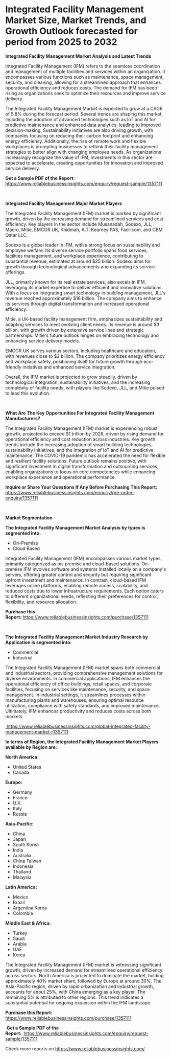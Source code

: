 <p><h1>Integrated Facility Management Market Size, Market Trends, and Growth Outlook forecasted for period from 2025 to 2032</h1></p><p><strong>Integrated Facility Management Market Analysis and Latest Trends</strong></p>
<p><p>Integrated Facility Management (IFM) refers to the seamless coordination and management of multiple facilities and services within an organization. It encompasses various functions such as maintenance, space management, security, and cleaning, allowing for a streamlined approach that enhances operational efficiency and reduces costs. The demand for IFM has been rising as organizations seek to optimize their resources and improve service delivery.</p><p>The Integrated Facility Management Market is expected to grow at a CAGR of 5.8% during the forecast period. Several trends are shaping this market, including the adoption of advanced technologies such as IoT and AI for predictive maintenance and enhanced data analytics, leading to improved decision-making. Sustainability initiatives are also driving growth, with companies focusing on reducing their carbon footprint and enhancing energy efficiency. Additionally, the rise of remote work and flexible workplaces is prompting businesses to rethink their facility management strategies to better align with changing employee needs. As organizations increasingly recognize the value of IFM, investments in this sector are expected to accelerate, creating opportunities for innovation and improved service delivery.</p></p>
<p><strong>Get a Sample PDF of the Report:&nbsp;</strong> <a href="https://www.reliablebusinessinsights.com/enquiry/request-sample/1357111?utm_campaign=3004&utm_medium=2&utm_source=Github&utm_content=ia&utm_term=09032025&utm_id=integrated-facility-management">https://www.reliablebusinessinsights.com/enquiry/request-sample/1357111</a></p>
<p>&nbsp;</p>
<p><strong>Integrated Facility Management Major Market Players</strong></p>
<p><p>The Integrated Facility Management (IFM) market is marked by significant growth, driven by the increasing demand for streamlined services and cost efficiency. Key players in the sector include Musanadah, Sodexo, JLL, Macro, Mitie, EMCOR UK, Khidmah, A.T. Kearney PAS, Facilicom, and CBM Qatar LLC. </p><p>Sodexo is a global leader in IFM, with a strong focus on sustainability and employee welfare. Its diverse service portfolio spans food services, facilities management, and workplace experience, contributing to substantial revenue, estimated at around $25 billion. Sodexo aims for growth through technological advancements and expanding its service offerings.</p><p>JLL, primarily known for its real estate services, also excels in IFM, leveraging its market expertise to deliver efficient and innovative solutions. With a focus on integrating smart technology in building management, JLL's revenue reached approximately $16 billion. The company aims to enhance its services through digital transformation and increased operational efficiency.</p><p>Mitie, a UK-based facility management firm, emphasizes sustainability and adapting services to meet evolving client needs. Its revenue is around $3 billion, with growth driven by extensive service lines and strategic partnerships. Mitie's future outlook hinges on embracing technology and enhancing service delivery models.</p><p>EMCOR UK serves various sectors, including healthcare and education, with revenues close to $2 billion. The company prioritizes energy efficiency and workplace safety, positioning itself for future growth through eco-friendly initiatives and enhanced service integration.</p><p>Overall, the IFM market is projected to grow steadily, driven by technological integration, sustainability initiatives, and the increasing complexity of facility needs, with players like Sodexo, JLL, and Mitie poised to lead this evolution.</p></p>
<p>&nbsp;</p>
<p><strong>What Are The Key Opportunities For Integrated Facility Management Manufacturers?</strong></p>
<p><p>The Integrated Facility Management (IFM) market is experiencing robust growth, projected to exceed $1 trillion by 2028, driven by rising demand for operational efficiency and cost reduction across industries. Key growth trends include the increasing adoption of smart building technologies, sustainability initiatives, and the integration of IoT and AI for predictive maintenance. The COVID-19 pandemic has accelerated the need for flexible and resilient facility solutions. Future outlook remains positive, with significant investment in digital transformation and outsourcing services, enabling organizations to focus on core competencies while enhancing workplace experience and operational performance.</p></p>
<p><strong>Inquire or Share Your Questions If Any Before Purchasing This Report:</strong> <a href="https://www.reliablebusinessinsights.com/enquiry/pre-order-enquiry/1357111?utm_campaign=3004&utm_medium=2&utm_source=Github&utm_content=ia&utm_term=09032025&utm_id=integrated-facility-management">https://www.reliablebusinessinsights.com/enquiry/pre-order-enquiry/1357111</a></p>
<p>&nbsp;</p>
<p><strong>Market Segmentation</strong></p>
<p><strong>The Integrated Facility Management Market Analysis by types is segmented into:</strong></p>
<p><ul><li>On-Premise</li><li>Cloud Based</li></ul></p>
<p><p>Integrated Facility Management (IFM) encompasses various market types, primarily categorized as on-premise and cloud-based solutions. On-premise IFM involves software and systems installed locally on a company's servers, offering greater control and security but requiring significant upfront investment and maintenance. In contrast, cloud-based IFM leverages online platforms, enabling remote access, scalability, and reduced costs due to lower infrastructure requirements. Each option caters to different organizational needs, reflecting their preferences for control, flexibility, and resource allocation.</p></p>
<p><strong>Purchase this Report:&nbsp;</strong><a href="https://www.reliablebusinessinsights.com/purchase/1357111?utm_campaign=3004&utm_medium=2&utm_source=Github&utm_content=ia&utm_term=09032025&utm_id=integrated-facility-management">https://www.reliablebusinessinsights.com/purchase/1357111</a></p>
<p>&nbsp;</p>
<p><strong>The Integrated Facility Management Market Industry Research by Application is segmented into:</strong></p>
<p><ul><li>Commercial</li><li>Industrial</li></ul></p>
<p><p>The Integrated Facility Management (IFM) market spans both commercial and industrial sectors, providing comprehensive management solutions for diverse environments. In commercial applications, IFM enhances the operational efficiency of office buildings, retail spaces, and corporate facilities, focusing on services like maintenance, security, and space management. In industrial settings, it streamlines processes within manufacturing plants and warehouses, ensuring optimal resource utilization, compliance with safety standards, and improved maintenance. Ultimately, IFM enhances productivity and reduces costs across both markets.</p></p>
<p><a href="https://www.reliablebusinessinsights.com/global-integrated-facility-management-market-r1357111?utm_campaign=3004&utm_medium=2&utm_source=Github&utm_content=ia&utm_term=09032025&utm_id=integrated-facility-management">&nbsp;https://www.reliablebusinessinsights.com/global-integrated-facility-management-market-r1357111</a></p>
<p><strong>In terms of Region, the Integrated Facility Management Market Players available by Region are:</strong></p>
<p>
    <p> <strong> North America: </strong>
        <ul>
            <li>United States</li>
            <li>Canada</li>
        </ul>
        </p> 
    <p> <strong> Europe: </strong>
        <ul>
            <li>Germany</li>
            <li>France</li>
            <li>U.K.</li>
            <li>Italy</li>
            <li>Russia</li>
        </ul>
        </p> 
    <p> <strong> Asia-Pacific: </strong>
        <ul>
            <li>China</li>
            <li>Japan</li>
            <li>South Korea</li>
            <li>India</li>
            <li>Australia</li>
            <li>China Taiwan</li>
            <li>Indonesia</li>
            <li>Thailand</li>
            <li>Malaysia</li>
        </ul>
        </p> 
    <p> <strong> Latin America: </strong>
        <ul>
            <li>Mexico</li>
            <li>Brazil</li>
            <li>Argentina Korea</li>
            <li>Colombia</li>
        </ul>
        </p> 
    <p> <strong> Middle East & Africa: </strong>
        <ul>
            <li>Turkey</li>
            <li>Saudi</li>
            <li>Arabia</li>
            <li>UAE</li>
            <li>Korea</li>
        </ul>
    </p>
    </p>
<p><p>The Integrated Facility Management (IFM) market is witnessing significant growth, driven by increased demand for streamlined operational efficiency across sectors. North America is projected to dominate the market, holding approximately 40% market share, followed by Europe at around 30%. The Asia-Pacific region, driven by rapid urbanization and industrial growth, accounts for about 25%, with China emerging as a key player. The remaining 5% is attributed to other regions. This trend indicates a substantial potential for ongoing expansion within the IFM landscape.</p></p>
<p><strong>Purchase this Report: </strong><a href="https://www.reliablebusinessinsights.com/purchase/1357111?utm_campaign=3004&utm_medium=2&utm_source=Github&utm_content=ia&utm_term=09032025&utm_id=integrated-facility-management">https://www.reliablebusinessinsights.com/purchase/1357111</a></p>
<p>&nbsp;<strong>Get a Sample PDF of the Report:&nbsp;&nbsp;</strong><a href="https://www.reliablebusinessinsights.com/enquiry/request-sample/1357111?utm_campaign=3004&utm_medium=2&utm_source=Github&utm_content=ia&utm_term=09032025&utm_id=integrated-facility-management">https://www.reliablebusinessinsights.com/enquiry/request-sample/1357111</a></p>
<p><strong></strong></p>
<p>Check more reports on <a href="https://www.reliablebusinessinsights.com/?utm_campaign=3004&utm_medium=2&utm_source=Github&utm_content=ia&utm_term=09032025&utm_id=integrated-facility-management">https://www.reliablebusinessinsights.com/</a></p>